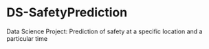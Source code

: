 # DS-SafetyPrediction
Data Science Project: Prediction of safety at a specific location and a particular time
